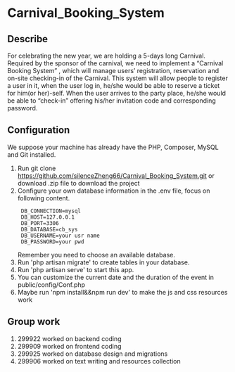 # Carnival_Booking_System

## Describe
For celebrating the new year, we are holding a 5-days long Carnival.
Required by the sponsor of the carnival, we need to implement a “Carnival Booking System” , which will manage users’ registration, 
reservation and on-site checking-in of the Carnival. This system will allow people to register a user in it, when the user log in, 
he/she would be able to reserve a ticket for him(or her)-self. When the user arrives to the party place, 
he/she would be able to “check-in” offering his/her invitation code and corresponding password.

## Configuration
We suppose your machine has already have the PHP, Composer, MySQL and Git installed.
1. Run git clone https://github.com/silenceZheng66/Carnival_Booking_System.git or download .zip file to download 
   the project
2. Configure your own database information in the .env file, focus on following content.
   ```
    DB_CONNECTION=mysql
    DB_HOST=127.0.0.1
    DB_PORT=3306
    DB_DATABASE=cb_sys
    DB_USERNAME=your usr name
    DB_PASSWORD=your pwd
   ```
   Remember you need to choose an available database.
3. Run 'php artisan migrate' to create tables in your database.
4. Run 'php artisan serve' to start this app.
5. You can customize the current date and the duration of the event in public/config/Conf.php
6. Maybe run 'npm install&&npm run dev' to make the js and css resources work

## Group work
1. 299922 worked on backend coding
2. 299909 worked on frontend coding
3. 299925 worked on database design and migrations
4. 299906 worked on text writing and resources collection

